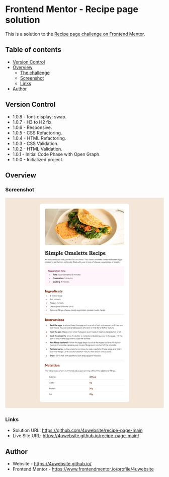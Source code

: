 # Frontend Mentor - Recipe page solution

This is a solution to the [Recipe page challenge on Frontend Mentor](https://www.frontendmentor.io/challenges/recipe-page-KiTsR8QQKm).  

## Table of contents

- [Version Control](#version-control)
- [Overview](#overview)
  - [The challenge](#the-challenge)
  - [Screenshot](#screenshot)
  - [Links](#links)
- [Author](#author)

## Version Control
- 1.0.8 - font-display: swap.
- 1.0.7 - H3 to H2 fix.
- 1.0.6 - Responsive.
- 1.0.5 - CSS Refactoring.
- 1.0.4 - HTML Refactoring.
- 1.0.3 - CSS Validation.
- 1.0.2 - HTML Validation.
- 1.0.1 - Initial Code Phase with Open Graph.
- 1.0.0 - Initialized project.

## Overview

### Screenshot

![](assets/images/screenshot.jpg)

### Links

- Solution URL: https://github.com/4uwebsite/recipe-page-main 
- Live Site URL: https://4uwebsite.github.io/recipe-page-main/

## Author

- Website - https://4uwebsite.github.io/ 
- Frontend Mentor - https://www.frontendmentor.io/profile/4uwebsite 

